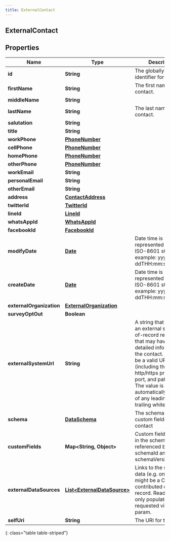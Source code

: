 ```yaml
---
title: ExternalContact
---
```


## ExternalContact

## Properties

| Name                     | Type                                                                             | Description                                                                                                                                                                                                                                                                              | Notes      |
| ------------------------ | -------------------------------------------------------------------------------- | ---------------------------------------------------------------------------------------------------------------------------------------------------------------------------------------------------------------------------------------------------------------------------------------- | ---------- |
| **id**                   | <!----><!---->**String**<!---->                                                  | The globally unique identifier for the object.                                                                                                                                                                                                                                           | [optional] |
| **firstName**            | <!----><!---->**String**<!---->                                                  | The first name of the contact.                                                                                                                                                                                                                                                           |            |
| **middleName**           | <!----><!---->**String**<!---->                                                  |                                                                                                                                                                                                                                                                                          | [optional] |
| **lastName**             | <!----><!---->**String**<!---->                                                  | The last name of the contact.                                                                                                                                                                                                                                                            |            |
| **salutation**           | <!----><!---->**String**<!---->                                                  |                                                                                                                                                                                                                                                                                          | [optional] |
| **title**                | <!----><!---->**String**<!---->                                                  |                                                                                                                                                                                                                                                                                          | [optional] |
| **workPhone**            | <!----><!---->[**PhoneNumber**](PhoneNumber.md)<!---->                           |                                                                                                                                                                                                                                                                                          | [optional] |
| **cellPhone**            | <!----><!---->[**PhoneNumber**](PhoneNumber.md)<!---->                           |                                                                                                                                                                                                                                                                                          | [optional] |
| **homePhone**            | <!----><!---->[**PhoneNumber**](PhoneNumber.md)<!---->                           |                                                                                                                                                                                                                                                                                          | [optional] |
| **otherPhone**           | <!----><!---->[**PhoneNumber**](PhoneNumber.md)<!---->                           |                                                                                                                                                                                                                                                                                          | [optional] |
| **workEmail**            | <!----><!---->**String**<!---->                                                  |                                                                                                                                                                                                                                                                                          | [optional] |
| **personalEmail**        | <!----><!---->**String**<!---->                                                  |                                                                                                                                                                                                                                                                                          | [optional] |
| **otherEmail**           | <!----><!---->**String**<!---->                                                  |                                                                                                                                                                                                                                                                                          | [optional] |
| **address**              | <!----><!---->[**ContactAddress**](ContactAddress.md)<!---->                     |                                                                                                                                                                                                                                                                                          | [optional] |
| **twitterId**            | <!----><!---->[**TwitterId**](TwitterId.md)<!---->                               |                                                                                                                                                                                                                                                                                          | [optional] |
| **lineId**               | <!----><!---->[**LineId**](LineId.md)<!---->                                     |                                                                                                                                                                                                                                                                                          | [optional] |
| **whatsAppId**           | <!----><!---->[**WhatsAppId**](WhatsAppId.md)<!---->                             |                                                                                                                                                                                                                                                                                          | [optional] |
| **facebookId**           | <!----><!---->[**FacebookId**](FacebookId.md)<!---->                             |                                                                                                                                                                                                                                                                                          | [optional] |
| **modifyDate**           | <!----><!---->[**Date**](Date.md)<!---->                                         | Date time is represented as an ISO-8601 string. For example: yyyy-MM-ddTHH:mm:ss[.mmm]Z                                                                                                                                                                                                  | [optional] |
| **createDate**           | <!----><!---->[**Date**](Date.md)<!---->                                         | Date time is represented as an ISO-8601 string. For example: yyyy-MM-ddTHH:mm:ss[.mmm]Z                                                                                                                                                                                                  | [optional] |
| **externalOrganization** | <!----><!---->[**ExternalOrganization**](ExternalOrganization.md)<!---->         |                                                                                                                                                                                                                                                                                          | [optional] |
| **surveyOptOut**         | <!----><!---->**Boolean**<!---->                                                 |                                                                                                                                                                                                                                                                                          | [optional] |
| **externalSystemUrl**    | <!----><!---->**String**<!---->                                                  | A string that identifies an external system-of-record resource that may have more detailed information on the contact. It should be a valid URL (including the http/https protocol, port, and path [if any]). The value is automatically trimmed of any leading and trailing whitespace. | [optional] |
| **schema**               | <!----><!---->[**DataSchema**](DataSchema.md)<!---->                             | The schema defining custom fields for this contact                                                                                                                                                                                                                                       | [optional] |
| **customFields**         | <!----><!---->**Map&lt;String, Object&gt;**<!---->                               | Custom fields defined in the schema referenced by schemaId and schemaVersion.                                                                                                                                                                                                            | [optional] |
| **externalDataSources**  | <!----><!---->[**List&lt;ExternalDataSource&gt;**](ExternalDataSource.md)<!----> | Links to the sources of data (e.g. one source might be a CRM) that contributed data to this record. Read-only, and only populated when requested via expand param.                                                                                                                       | [optional] |
| **selfUri**              | <!----><!---->**String**<!---->                                                  | The URI for this object                                                                                                                                                                                                                                                                  | [optional] |

{: class="table table-striped"}
